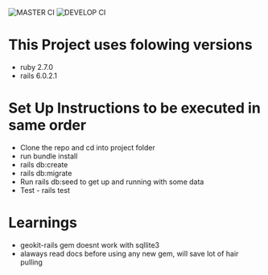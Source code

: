 ![MASTER CI](https://github.com/AnjanJ/fuber/workflows/CI/badge.svg?branch=master)
![DEVELOP CI](https://github.com/AnjanJ/fuber/workflows/CI/badge.svg?branch=develop)


# This Project uses folowing versions

* ruby 2.7.0
* rails 6.0.2.1

# Set Up Instructions to be executed in same order

* Clone the repo and cd into project folder
* run bundle install
* rails db:create
* rails db:migrate
* Run rails db:seed to get up and running with some data
* Test - rails test

# Learnings
* geokit-rails gem doesnt work with sqllite3
* alaways read docs before using any new gem, will save lot of hair pulling
